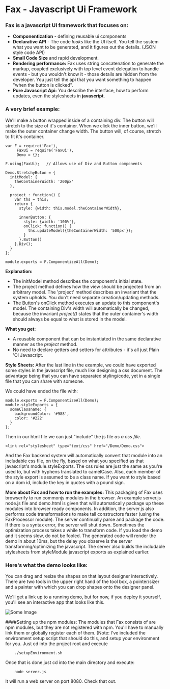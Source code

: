 # Fax - Javascript Ui Framework

###  Fax is a javascript UI framework that focuses on:
* **Componentization** - defining reusable ui components
* **Declarative API** - The code *looks* like the UI itself. You tell the system what you want to be generated, and it figures out the details. (JSON style code API)
* **Small Code Size** and rapid development.
* **Rendering performance:** Fax uses string concatenation to generate the markup, coupled exclusively with top level event delegation to handle events - but you wouldn't know it - those details are hidden from the developer. You just tell the api that you want something to happen "when the button is clicked".
* **Pure Javascript Api:** You describe the interface, how to perform updates, even the stylesheets in **javascript**.

### A very brief example:
We'll make a button wrapped inside of a containing div. The button will stretch to the size of it's container. When we click the inner button, we'll make the outer container change width. The button will, of course, stretch to fit it's container.

    var F = require('Fax'),
         FaxUi = require('FaxUi'),
         Demo = {};

    F.using(FaxUi);   // Allows use of Div and Button components

    Demo.StretchyButon = {
      initModel: {
        theContainerWidth: '200px'
      },

      project : function() {
        var ths = this;
        return {
          style: {width: this.model.theContainerWidth},

          innerButton: {
            style: {width: '100%'},
            onClick: function() {
              ths.updateModel({theContainerWidth: '500px'});
            }
          }.Button()
        }.Div();
      }
    };

    module.exports = F.ComponentizeAll(Demo);



**Explanation:**

* The initModel method describes the component's initial state.
* The project method defines how the view should be projected from an arbitrary model. The 'project' method describes an invariant that the system upholds. You don't need separate creation/updating methods.
* The Button's onClick method executes an update to this component's model. The containing Div's width will automatically be changed, because the invariant *project()* states that the outer container's width should always be equal to what is stored in the model.

   
**What you get:**

* A reusable component that can be instantiated in the same declarative manner as the *project* method.
* No need to declare getters and setters for attributes - it's all just Plain 'Ol Javascript.


**Style Sheets:**
After the last line in the example, we could have exported some styles in the
javascript file, much like designing a css document. The advantage being that
you can have separated styling/code, yet in a single file that you can share
with someone.

We could have ended the file with:

    module.exports = F.ComponentizeAll(Demo);
    module.styleExports = {
      someClassname: {
        backgroundColor: '#988',
        color: '#222'
      }
    };

Then in our html file we can just "include" the js file *as a css file*.

    <link rel="stylesheet" type="text/css" href="/Demo/Demo.css">

And the Fax backend system will automatically convert that module into an
includable css file, on the fly, based on what you specified as that
javascript's module.styleExports. The css rules are just the same as you're used
to, but with hyphens translated to camelCase. Also, each member of the style
export is assumed to be a class name. If you want to style based on a dom id,
include the key in quotes with a pound sign.

    

**More about Fax and how to run the examples:**
This packaging of Fax uses browserify to run commonjs modules in the browser. An
example server.js node.js file and demo.html is given that will automatically
package up these modules into browser ready components. In addition, the
server.js also performs code transformations to make tail constructors faster
(using the FaxProcessor module).
The server continually parse and package the code. If there is a syntax error,
the server will shut down. Sometimes the optimization process takes a while to
transform code. If you load the demo and it seems slow, do not be fooled. The
generated code will render the demo in about 10ms, but the delay you observe is
the server transforming/optimizing the javascript.
The server also builds the includable stylesheets from styleModule javascript
exports as explained earlier.


### Here's what the demo looks like:
You can drag and resize the shapes on that layout designer interactively. There
are two tools in the upper right hand of the tool box, a pointer/sizer and a
painter with which you can drop shapes onto the designer panel.

We'll get a link up to a running demo, but for now, if you deploy it yourself, you'll
see an interactive app that looks like this.

![Some Image](https://www.github.com/jordow/FaxJs/raw/master/demo_screenshot.png)










####Setting up the npm modules:
The modules that Fax consists of are npm modules, but they are not registered
with npm. You'll have to manually link them or globally register each of them.
(Note: I've included the environment setup script that should do this, and setup
your environment for you. Just cd into the project root and execute

        ./setupEnvironment.sh
        
Once that is done just cd into the main directory and execute:

        node server.js

It will run a web server on port 8080. Check that out.



